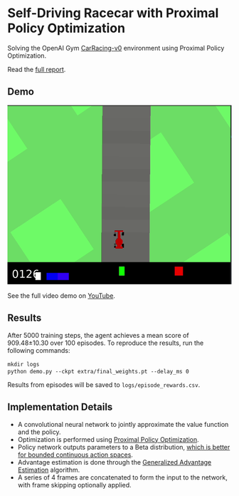 # Self-Driving Racecar with Proximal Policy Optimization

Solving the OpenAI Gym [CarRacing-v0](https://gym.openai.com/envs/CarRacing-v0) environment using Proximal Policy Optimization.

Read the [full report](extra/report.pdf).

## Demo

![Video Demo](extra/demo.gif)

See the full video demo on [YouTube](https://youtu.be/s1uKkmNiNhM).

## Results

After 5000 training steps, the agent achieves a mean score of 909.48±10.30 over 100 episodes. To reproduce the results, run the following commands:

```
mkdir logs
python demo.py --ckpt extra/final_weights.pt --delay_ms 0
```

Results from episodes will be saved to `logs/episode_rewards.csv`.

## Implementation Details

-   A convolutional neural network to jointly approximate the value function and the policy.
-   Optimization is performed using [Proximal Policy Optimization](https://arxiv.org/abs/1707.06347).
-   Policy network outputs parameters to a Beta distribution, [which is better for bounded continuous action spaces](https://proceedings.mlr.press/v70/chou17a/chou17a.pdf).
-   Advantage estimation is done through the [Generalized Advantage Estimation](https://arxiv.org/abs/1506.02438) algorithm.
-   A series of 4 frames are concatenated to form the input to the network, with frame skipping optionally applied.

